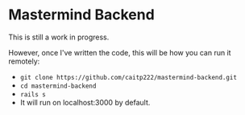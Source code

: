 # Mastermind Backend

This is still a work in progress.

However, once I've written the code, this will be how you can run it remotely:

- `git clone https://github.com/caitp222/mastermind-backend.git`
- `cd mastermind-backend`
- `rails s`
- It will run on localhost:3000 by default.
